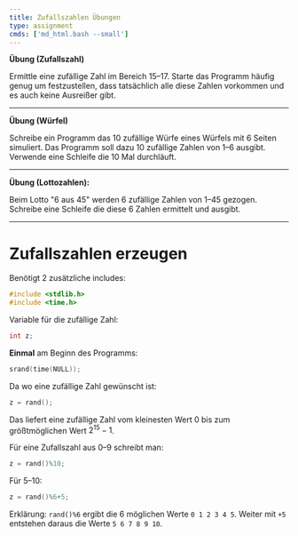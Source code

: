 ```yaml
---
title: Zufallszahlen Übungen
type: assignment
cmds: ['md_html.bash --small']
---
```






**Übung (Zufallszahl)**

Ermittle eine zufällige Zahl im Bereich 15–17. Starte das Programm häufig genug um festzustellen, dass tatsächlich alle diese Zahlen vorkommen und es auch keine Ausreißer gibt.



---

**Übung (Würfel)**

Schreibe ein Programm das 10 zufällige Würfe eines Würfels mit 6 Seiten simuliert. Das Programm soll dazu 10 zufällige Zahlen von 1–6 ausgibt. Verwende eine Schleife die 10 Mal durchläuft.



---

**Übung (Lottozahlen):**

Beim Lotto "6 aus 45" werden 6 zufällige Zahlen von 1–45 gezogen. Schreibe eine Schleife die diese 6 Zahlen ermittelt und ausgibt.

---



# Zufallszahlen erzeugen

Benötigt 2 zusätzliche includes:


```c
#include <stdlib.h>
#include <time.h>
```

Variable für die zufällige Zahl:


```c
int z;
```

**Einmal** am Beginn des Programms:


```c
srand(time(NULL));
```

Da wo eine zufällige Zahl gewünscht ist:


```c
z = rand();
```

Das liefert eine zufällige Zahl vom kleinesten Wert 0 bis zum größtmöglichen Wert $2^{15}-1$.

Für eine Zufallszahl aus 0–9 schreibt man:


```c
z = rand()%10;
```

Für 5–10:

```c
z = rand()%6+5;
```

Erklärung: `rand()%6` ergibt die 6 möglichen Werte `0 1 2 3 4 5`. Weiter mit `+5` entstehen daraus die Werte `5 6 7 8 9 10`.

